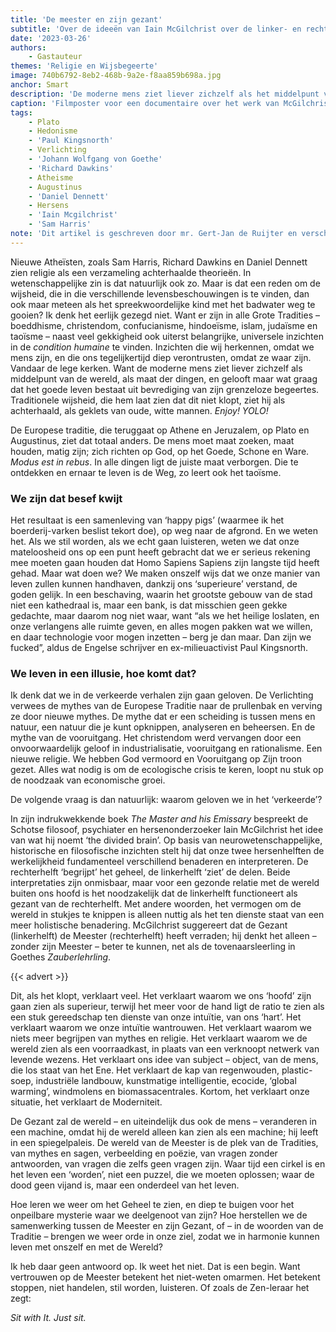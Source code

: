 ```yaml
---
title: 'De meester en zijn gezant'
subtitle: 'Over de ideeën van Iain McGilchrist over de linker- en rechterhersenhelft'
date: '2023-03-26'
authors:
    - Gastauteur
themes: 'Religie en Wijsbegeerte'
image: 740b6792-8eb2-468b-9a2e-f8aa859b698a.jpg
anchor: Smart
description: 'De moderne mens ziet liever zichzelf als het middelpunt van de wereld. Maar is dat wel een slim idee? Traditionele wijsheid, die ons leert maat te houden en ons te richten op het Goede, Schone en Ware, zou weleens veel belangrijker kunnen zijn dan we denken. De oplossing voor de ecologische crisis ligt in het herstellen van de samenwerking tussen de Meester en zijn Gezant. Maar hoe leren we weer om het Geheel te zien?'
caption: 'Filmposter voor een documentaire over het werk van McGilchrist.'
tags:
    - Plato
    - Hedonisme
    - 'Paul Kingsnorth'
    - Verlichting
    - 'Johann Wolfgang von Goethe'
    - 'Richard Dawkins'
    - Atheisme
    - Augustinus
    - 'Daniel Dennett'
    - Hersens
    - 'Iain Mcgilchrist'
    - 'Sam Harris'
note: 'Dit artikel is geschreven door mr. Gert-Jan de Ruijter en verscheen oorspronkelijk op zijn *[persoonlijke website](https://gertjanderuijter.com/2020/05/13/de-meester-en-zijn-gezant/)*.'
---
```


Nieuwe Atheïsten, zoals Sam Harris, Richard Dawkins en Daniel Dennett zien religie als een verzameling achterhaalde theorieën. In wetenschappelijke zin is dat natuurlijk ook zo. Maar is dat een reden om de wijsheid, die in die verschillende levensbeschouwingen is te vinden, dan ook maar meteen als het spreekwoordelijke kind met het badwater weg te gooien? Ik denk het eerlijk gezegd niet. Want er zijn in alle Grote Tradities – boeddhisme, christendom, confucianisme, hindoeïsme, islam, judaïsme en taoïsme – naast veel gekkigheid ook uiterst belangrijke, universele inzichten in de _condition humaine_ te vinden. Inzichten die wij herkennen, omdat we mens zijn, en die ons tegelijkertijd diep verontrusten, omdat ze waar zijn. Vandaar de lege kerken. Want de moderne mens ziet liever zichzelf als middelpunt van de wereld, als maat der dingen, en gelooft maar wat graag dat het goede leven bestaat uit bevrediging van zijn grenzeloze begeertes. Traditionele wijsheid, die hem laat zien dat dit niet klopt, ziet hij als achterhaald, als geklets van oude, witte mannen. _Enjoy! YOLO!_

De Europese traditie, die teruggaat op Athene en Jeruzalem, op Plato en Augustinus, ziet dat totaal anders. De mens moet maat zoeken, maat houden, matig zijn; zich richten op God, op het Goede, Schone en Ware. _Modus est in rebus_. In alle dingen ligt de juiste maat verborgen. Die te ontdekken en ernaar te leven is de Weg, zo leert ook het taoïsme.


### We zijn dat besef kwijt

Het resultaat is een samenleving van ‘happy pigs’ (waarmee ik het boerderij-varken beslist tekort doe), op weg naar de afgrond. En we weten het. Als we stil worden, als we echt gaan luisteren, weten we dat onze mateloosheid ons op een punt heeft gebracht dat we er serieus rekening mee moeten gaan houden dat Homo Sapiens Sapiens zijn langste tijd heeft gehad. Maar wat doen we? We maken onszelf wijs dat we onze manier van leven zullen kunnen handhaven, dankzij ons ‘superieure’ verstand, de goden gelijk. In een beschaving, waarin het grootste gebouw van de stad niet een kathedraal is, maar een bank, is dat misschien geen gekke gedachte, maar daarom nog niet waar, want “als we het heilige loslaten, en onze verlangens alle ruimte geven, en alles mogen pakken wat we willen, en daar technologie voor mogen inzetten – berg je dan maar. Dan zijn we fucked”, aldus de Engelse schrijver en ex-milieuactivist Paul Kingsnorth.


### We leven in een illusie, hoe komt dat?

Ik denk dat we in de verkeerde verhalen zijn gaan geloven. De Verlichting verwees de mythes van de Europese Traditie naar de prullenbak en verving ze door nieuwe mythes. De mythe dat er een scheiding is tussen mens en natuur, een natuur die je kunt opknippen, analyseren en beheersen. En de mythe van de vooruitgang. Het christendom werd vervangen door een onvoorwaardelijk geloof in industrialisatie, vooruitgang en rationalisme. Een nieuwe religie. We hebben God vermoord en Vooruitgang op Zijn troon gezet. Alles wat nodig is om de ecologische crisis te keren, loopt nu stuk op de noodzaak van economische groei.

De volgende vraag is dan natuurlijk: waarom geloven we in het ‘verkeerde’?

In zijn indrukwekkende boek _The Master and his Emissary_ bespreekt de Schotse filosoof, psychiater en hersenonderzoeker Iain McGilchrist het idee van wat hij noemt ‘the divided brain’. Op basis van neurowetenschappelijke, historische en filosofische inzichten stelt hij dat onze twee hersenhelften de werkelijkheid fundamenteel verschillend benaderen en interpreteren. De rechterhelft ‘begrijpt’ het geheel, de linkerhelft ‘ziet’ de delen. Beide interpretaties zijn onmisbaar, maar voor een gezonde relatie met de wereld buiten ons hoofd is het noodzakelijk dat de linkerhelft functioneert als gezant van de rechterhelft. Met andere woorden, het vermogen om de wereld in stukjes te knippen is alleen nuttig als het ten dienste staat van een meer holistische benadering. McGilchrist suggereert dat de Gezant (linkerhelft) de Meester (rechterhelft) heeft verraden; hij denkt het alleen – zonder zijn Meester – beter te kunnen, net als de tovenaarsleerling in Goethes _Zauberlehrling_.

{{< advert >}}

Dit, als het klopt, verklaart veel. Het verklaart waarom we ons ‘hoofd’ zijn gaan zien als superieur, terwijl het meer voor de hand ligt de ratio te zien als een stuk gereedschap ten dienste van onze intuïtie, van ons ‘hart’. Het verklaart waarom we onze intuïtie wantrouwen. Het verklaart waarom we niets meer begrijpen van mythes en religie. Het verklaart waarom we de wereld zien als een voorraadkast, in plaats van een verknoopt netwerk van levende wezens. Het verklaart ons idee van subject – object, van de mens, die los staat van het Ene. Het verklaart de kap van regenwouden, plastic-soep, industriële landbouw, kunstmatige intelligentie, ecocide, ‘global warming’, windmolens en biomassacentrales. Kortom, het verklaart onze situatie, het verklaart de Moderniteit.

De Gezant zal de wereld – en uiteindelijk dus ook de mens – veranderen in een machine, omdat hij de wereld alleen kan zien als een machine; hij leeft in een spiegelpaleis. De wereld van de Meester is de plek van de Tradities, van mythes en sagen, verbeelding en poëzie, van vragen zonder antwoorden, van vragen die zelfs geen vragen zijn. Waar tijd een cirkel is en het leven een ‘worden’, niet een puzzel, die we moeten oplossen; waar de dood geen vijand is, maar een onderdeel van het leven.

Hoe leren we weer om het Geheel te zien, en diep te buigen voor het onpeilbare mysterie waar we deelgenoot van zijn? Hoe herstellen we de samenwerking tussen de Meester en zijn Gezant, of – in de woorden van de Traditie – brengen we weer orde in onze ziel, zodat we in harmonie kunnen leven met onszelf en met de Wereld?

Ik heb daar geen antwoord op. Ik weet het niet. Dat is een begin.
Want vertrouwen op de Meester betekent het niet-weten omarmen. Het betekent stoppen, niet handelen, stil worden, luisteren. Of zoals de Zen-leraar het zegt:

*Sit with It. Just sit.*
